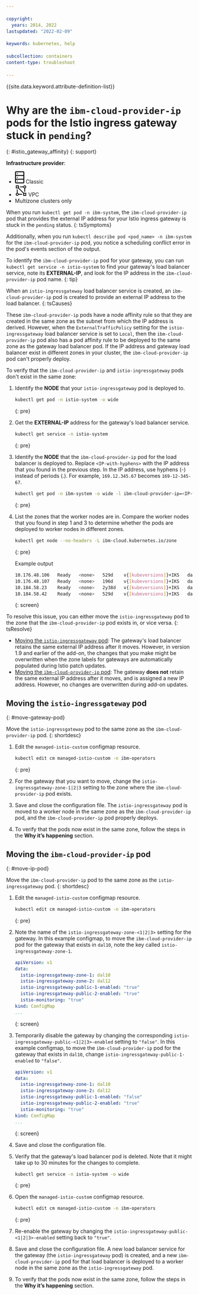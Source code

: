 ```yaml
---

copyright:
  years: 2014, 2022
lastupdated: "2022-02-09"

keywords: kubernetes, help

subcollection: containers
content-type: troubleshoot

---
```


{{site.data.keyword.attribute-definition-list}}



# Why are the `ibm-cloud-provider-ip` pods for the Istio ingress gateway stuck in `pending`?
{: #istio_gateway_affinity}
{: support}

**Infrastructure provider**:
* ![Classic infrastructure provider icon.](images/icon-classic-2.svg) Classic
* ![VPC infrastructure provider icon.](images/icon-vpc-2.svg) VPC
* Multizone clusters only


When you run `kubectl get pod -n ibm-system`, the `ibm-cloud-provider-ip` pod that provides the external IP address for your Istio ingress gateway is stuck in the `pending` status.
{: tsSymptoms}

Additionally, when you run `kubectl describe pod <pod_name> -n ibm-system` for the `ibm-cloud-provider-ip` pod, you notice a scheduling conflict error in the pod's events section of the output.

To identify the `ibm-cloud-provider-ip` pod for your gateway, you can run `kubectl get service -n istio-system` to find your gateway's load balancer service, note its **EXTERNAL-IP**, and look for the IP address in the `ibm-cloud-provider-ip` pod name.
{: tip}


When an `istio-ingressgateway` load balancer service is created, an `ibm-cloud-provider-ip` pod is created to provide an external IP address to the load balancer.
{: tsCauses}

These `ibm-cloud-provider-ip` pods have a node affinity rule so that they are created in the same zone as the subnet from which the IP address is derived. However, when the `ExternalTrafficPolicy` setting for the `istio-ingressgateway` load balancer service is set to `Local`, then the `ibm-cloud-provider-ip` pod also has a pod affinity rule to be deployed to the same zone as the gateway load balancer pod. If the IP address and gateway load balancer exist in different zones in your cluster, the `ibm-cloud-provider-ip` pod can't properly deploy.

To verify that the `ibm-cloud-provider-ip` and `istio-ingressgateway` pods don't exist in the same zone:

1. Identify the **NODE** that your `istio-ingressgateway` pod is deployed to.
    ```sh
    kubectl get pod -n istio-system -o wide
    ```
    {: pre}

2. Get the **EXTERNAL-IP** address for the gateway's load balancer service.
    ```sh
    kubectl get service -n istio-system
    ```
    {: pre}

3. Identify the **NODE** that the `ibm-cloud-provider-ip` pod for the load balancer is deployed to. Replace `<IP-with-hyphens>` with the IP address that you found in the previous step. In the IP address, use hyphens (-) instead of periods (.). For example, `169.12.345.67` becomes `169-12-345-67`.
    ```sh
    kubectl get pod -n ibm-system -o wide -l ibm-cloud-provider-ip=<IP-with-hyphens>
    ```
    {: pre}

4. List the zones that the worker nodes are in. Compare the worker nodes that you found in step 1 and 3 to determine whether the pods are deployed to worker nodes in different zones.
    ```sh
    kubectl get node --no-headers -L ibm-cloud.kubernetes.io/zone
    ```
    {: pre}

    Example output

    ```sh
    10.176.48.106   Ready   <none>   529d    v{[kubeversions]}+IKS   dal10
    10.176.48.107   Ready   <none>   196d    v{[kubeversions]}+IKS   dal10
    10.184.58.23    Ready   <none>   2y38d   v{[kubeversions]}+IKS   dal12
    10.184.58.42    Ready   <none>   529d    v{[kubeversions]}+IKS   dal12
    ```
    {: screen}


To resolve this issue, you can either move the `istio-ingressgateway` pod to the zone that the `ibm-cloud-provider-ip` pod exists in, or vice versa.
{: tsResolve}

* [Moving the `istio-ingressgateway` pod](#move-gateway-pod): The gateway's load balancer retains the same external IP address after it moves. However, in version 1.9 and earlier of the add-on, the changes that you make might be overwritten when the zone labels for gateways are automatically populated during Istio patch updates.
* [Moving the `ibm-cloud-provider-ip` pod](#move-ip-pod): The gateway **does not** retain the same external IP address after it moves, and is assigned a new IP address. However, no changes are overwritten during add-on updates.

## Moving the `istio-ingressgateway` pod
{: #move-gateway-pod}

Move the `istio-ingressgateway` pod to the same zone as the `ibm-cloud-provider-ip` pod.
{: shortdesc}

1. Edit the `managed-istio-custom` configmap resource.
    ```sh
    kubectl edit cm managed-istio-custom -n ibm-operators
    ```
    {: pre}

2. For the gateway that you want to move, change the `istio-ingressgateway-zone-1|2|3` setting to the zone where the `ibm-cloud-provider-ip` pod exists.
3. Save and close the configuration file. The `istio-ingressgateway` pod is moved to a worker node in the same zone as the `ibm-cloud-provider-ip` pod, and the `ibm-cloud-provider-ip` pod properly deploys.
4. To verify that the pods now exist in the same zone, follow the steps in the **Why it’s happening** section.

## Moving the `ibm-cloud-provider-ip` pod
{: #move-ip-pod}

Move the `ibm-cloud-provider-ip` pod to the same zone as the `istio-ingressgateway` pod.
{: shortdesc}

1. Edit the `managed-istio-custom` configmap resource.
    ```sh
    kubectl edit cm managed-istio-custom -n ibm-operators
    ```
    {: pre}

2. Note the name of the `istio-ingressgateway-zone-<1|2|3>` setting for the gateway. In this example configmap, to move the `ibm-cloud-provider-ip` pod for the gateway that exists in `dal10`, note the key called `istio-ingressgateway-zone-1`.
    ```yaml
    apiVersion: v1
    data:
      istio-ingressgateway-zone-1: dal10
      istio-ingressgateway-zone-2: dal12
      istio-ingressgateway-public-1-enabled: "true"
      istio-ingressgateway-public-2-enabled: "true"
      istio-monitoring: "true"
    kind: ConfigMap
    ...
    ```
    {: screen}

3. Temporarily disable the gateway by changing the corresponding `istio-ingressgateway-public-<1|2|3>-enabled` setting to `"false"`. In this example configmap, to move the `ibm-cloud-provider-ip` pod for the gateway that exists in `dal10`, change `istio-ingressgateway-public-1-enabled` to `"false"`.
    ```yaml
    apiVersion: v1
    data:
      istio-ingressgateway-zone-1: dal10
      istio-ingressgateway-zone-2: dal12
      istio-ingressgateway-public-1-enabled: "false"
      istio-ingressgateway-public-2-enabled: "true"
      istio-monitoring: "true"
    kind: ConfigMap
    ...
    ```
    {: screen}

4. Save and close the configuration file.

5. Verify that the gateway's load balancer pod is deleted. Note that it might take up to 30 minutes for the changes to complete.
    ```sh
    kubectl get service -n istio-system -o wide
    ```
    {: pre}

6. Open the `managed-istio-custom` configmap resource.
    ```sh
    kubectl edit cm managed-istio-custom -n ibm-operators
    ```
    {: pre}

7. Re-enable the gateway by changing the `istio-ingressgateway-public-<1|2|3>-enabled` setting back to `"true"`.

8. Save and close the configuration file. A new load balancer service for the gateway (the `istio-ingressgateway` pod) is created, and a new `ibm-cloud-provider-ip` pod for that load balancer is deployed to a worker node in the same zone as the `istio-ingressgateway` pod.

9. To verify that the pods now exist in the same zone, follow the steps in the **Why it’s happening** section.






